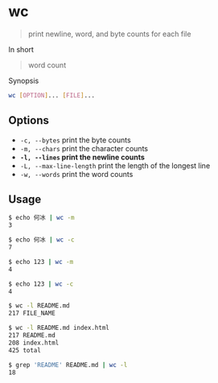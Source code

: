 # wc

> print newline, word, and byte counts for each file

In short

> word count

Synopsis

```bash
wc [OPTION]... [FILE]...
```

## Options

- `-c, --bytes` print the byte counts
- `-m, --chars` print the character counts
- **`-l, --lines` print the newline counts**
- `-L, --max-line-length` print the length of the longest line
- `-w, --words` print the word counts

## Usage

```bash
$ echo 何冰 | wc -m
3

$ echo 何冰 | wc -c
7

$ echo 123 | wc -m
4

$ echo 123 | wc -c
4

$ wc -l README.md
217 FILE_NAME

$ wc -l README.md index.html
217 README.md
208 index.html
425 total

$ grep 'README' README.md | wc -l
18
```
